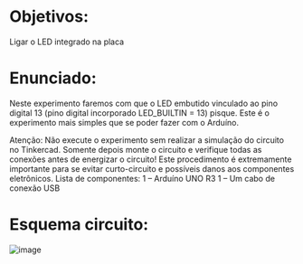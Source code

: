 # Objetivos:
Ligar o LED integrado na placa 
  
# Enunciado:
Neste experimento faremos com que o LED embutido vinculado ao pino digital 13 (pino digital
incorporado LED_BUILTIN = 13) pisque. Este é o experimento mais simples que se poder fazer com o
Arduíno.


 Atenção: Não execute o experimento sem realizar a simulação do circuito no Tinkercad. Somente depois
monte o circuito e verifique todas as conexões antes de energizar o circuito! Este procedimento é
extremamente importante para se evitar curto-circuito e possíveis danos aos componentes eletrônicos.
Lista de componentes:
1 – Arduíno UNO R3
1 – Um cabo de conexão USB

# Esquema circuito:

 ![image](https://github.com/CarlulsNex/ArduinoLedsPlaca/assets/37805129/f370c4a7-c555-4262-b05c-29855735e0be)

